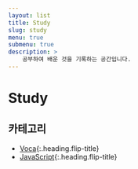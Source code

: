 ```yaml
---
layout: list
title: Study
slug: study
menu: true
submenu: true
description: >
    공부하여 배운 것을 기록하는 공간입니다.
---
```


# Study

## 카테고리

-   [Voca]{:.heading.flip-title}
-   [JavaScript]{:.heading.flip-title}

[voca]: /voca/
[javascript]: /javascript/
